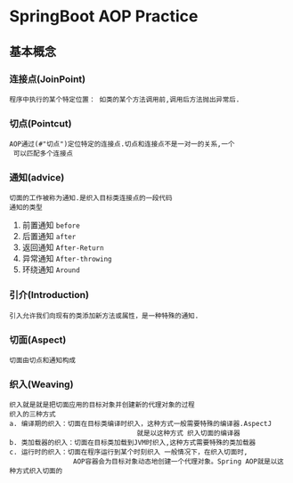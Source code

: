 # SpringBoot AOP  Practice
## 基本概念
### 连接点(JoinPoint)
    程序中执行的某个特定位置： 如类的某个方法调用前,调用后方法抛出异常后.
### 切点(Pointcut)
    AOP通过(#"切点")定位特定的连接点.切点和连接点不是一对一的关系,一个  
     可以匹配多个连接点
### 通知(advice)
    切面的工作被称为通知.是织入目标类连接点的一段代码
    通知的类型
  1. 前置通知 `before`
  2. 后置通知 `after`
  3. 返回通知 `After-Return`
  4. 异常通知 `After-throwing`
  5. 环绕通知 `Around`

### 引介(Introduction)
    引入允许我们向现有的类添加新方法或属性，是一种特殊的通知.
  
### 切面(Aspect)
    切面由切点和通知构成
 
### 织入(Weaving)
    织入就是就是把切面应用的目标对象并创建新的代理对象的过程
	织入的三种方式
	a. 编译期的织入：切面在目标类编译时织入，这种方式一般需要特殊的编译器.AspectJ  
	                                就是以这种方式 织入切面的编译器
	b. 类加载器的织入：切面在目标类加载到JVM时织入,这种方式需要特殊的类加载器  
	c. 运行时的织入：切面在程序运行到某个时刻织入 一般情况下，在织入切面时,  
	                AOP容器会为目标对象动态地创建一个代理对象。Spring AOP就是以这种方式织入切面的




